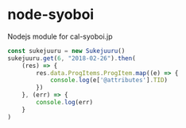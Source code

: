 # node-syoboi
Nodejs module for cal-syoboi.jp

```js
const sukejuuru = new Sukejuuru()
sukejuuru.get(6, "2018-02-26").then(
    (res) => {
        res.data.ProgItems.ProgItem.map((e) => {
            console.log(e['@attributes'].TID)
        })
    }, (err) => {
        console.log(err)
    }
)
```
